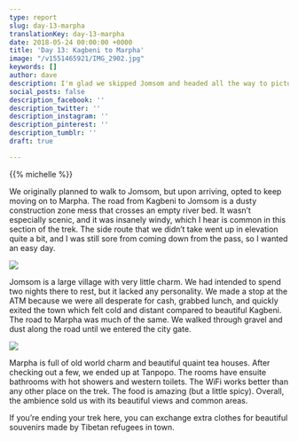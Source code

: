 ```yaml
---
type: report
slug: day-13-marpha
translationKey: day-13-marpha
date: 2018-05-24 00:00:00 +0000
title: 'Day 13: Kagbeni to Marpha'
image: "/v1551465921/IMG_2902.jpg"
keywords: []
author: dave
description: I'm glad we skipped Jomsom and headed all the way to picturesque town of Marpha.
social_posts: false
description_facebook: ''
description_twitter: ''
description_instagram: ''
description_pinterest: ''
description_tumblr: ''
draft: true

---
```

{{% michelle %}}

We originally planned to walk to Jomsom, but upon arriving, opted to keep moving on to Marpha. The road from Kagbeni to Jomsom is a dusty construction zone mess that crosses an empty river bed. It wasn’t especially scenic, and it was insanely windy, which I hear is common in this section of the trek. The side route that we didn’t take went up in elevation quite a bit, and I was still sore from coming down from the pass, so I wanted an easy day.

![](https://res.cloudinary.com/wildernessprime/image/upload/w_800,dpr_auto/v1551465845/IMG_2880.jpg)

Jomsom is a large village with very little charm. We had intended to spend two nights there to rest, but it lacked any personality. We made a stop at the ATM because we were all desperate for cash, grabbed lunch, and quickly exited the town which felt cold and distant compared to beautiful Kagbeni. The road to Marpha was much of the same. We walked through gravel and dust along the road until we entered the city gate.

![](https://res.cloudinary.com/wildernessprime/image/upload/w_800,dpr_auto/v1551465921/IMG_2902.jpg)

Marpha is full of old world charm and beautiful quaint tea houses. After checking out a few, we ended up at Tanpopo. The rooms have ensuite bathrooms with hot showers and western toilets. The WiFi works better than any other place on the trek. The food is amazing (but a little spicy). Overall, the ambience sold us with its beautiful views and common areas.

If you’re ending your trek here, you can exchange extra clothes for beautiful souvenirs made by Tibetan refugees in town.